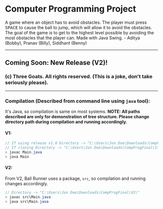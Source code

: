 # Computer Programming Project
A game where an object has to avoid obstacles. The player must press <kbd>SPACE</kbd> to cause the ball to jump, which will allow it to avoid the obstacles. The goal of the game is to get to the highest level possible by avoiding the most obstacles that the player can. Made with Java Swing. - Aditya (Bobby), Pranav (Billy), Siddhant (Benny)

---------------------------------------------------------------------------------------------------

## Coming Soon: New Release (V2)!

### (c) Three Goats. All rights reserved. (This is a joke, don't take seriously please).

---------------------------------------------------------------------------------------------------

### Compilation (Described from command line using `java` tool):
It's Java, so compilation is same on most systems.
**NOTE: All paths described are only for demonstration of tree structure. Please change directory path during compilation and running accordingly.**
#### V1:
```java
// If using release v1.0 Directory -> "C:\Users\Jon Doe\Downloads\CompProgFinal-1.0\"
// If cloning Directory -> "C:\Users\Jon Doe\Downloads\CompProgFinal\V1\"
> javac Main.java
> java Main
```
#### V2:
From V2, Ball Runner uses a package, `src`, so compilation and running changes accordingly.
```java
// Directory -> "C:\Users\Jon Doe\Downloads\CompProgFinal\V2\"
> javac src\Main.java
> java src\Main.java
```
